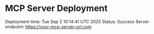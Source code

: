 # MCP Server Deployment
Deployment time: Tue Sep  2 10:14:41 UTC 2025
Status: Success
Server endpoint: https://your-mcp-server-url.com
